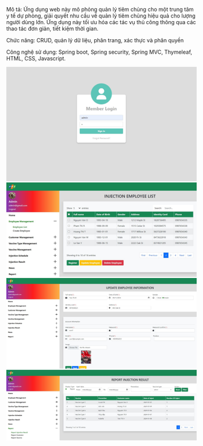 
Mô tả: Ứng dụng web này mô phỏng quản lý tiêm chủng cho một trung tâm y tế dự phòng, giải quyết nhu cầu về quản lý tiêm chủng hiệu quả cho lượng người dùng lớn. Ứng dụng này tối ưu hóa các tác vụ thủ công thông qua các thao tác đơn giản, tiết kiệm thời gian. 

Chức năng: CRUD, quản lý dữ liệu, phân trang, xác thực và phân quyền

Công nghệ sử dụng: Spring boot, Spring security, Spring MVC, Thymeleaf, HTML, CSS, Javascript. 

![Logo](assets/login.jpg)
![Logo](assets/employeeManagement.jpg)
![Logo](assets/editEmployee.jpg)
![Logo](assets/report.jpg)
